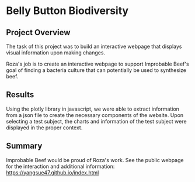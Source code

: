 # Belly Button Biodiversity

## Project Overview
The task of this project was to build an interactive webpage that displays visual information upon making changes. 

Roza's job is to create an interactive webpage to support Improbable Beef's goal of finding a bacteria culture that can potentially be used to synthesize beef.

## Results
Using the plotly library in javascript, we were able to extract information from a json file to create the necessary components of the website. Upon selecting a test subject, the charts and information of the test subject were displayed in the proper context.

## Summary
Improbable Beef would be proud of Roza's work. See the public webpage for the interaction and additional information: https://yangsue47.github.io/index.html
